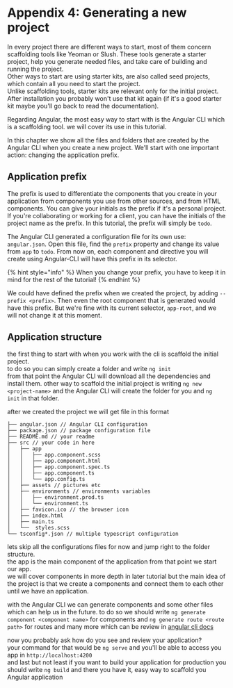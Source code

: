 # Appendix 4: Generating a new project

In every project there are different ways to start, most of them concern scaffolding tools like Yeoman or Slush. These tools generate a starter project, help you generate needed files, and take care of building and running the project.  
Other ways to start are using starter kits, are also called seed projects, which contain all you need to start the project.  
Unlike scaffolding tools, starter kits are relevant only for the initial project. After installation you probably won't use that kit again \(if it's a good starter kit maybe you'll go back to read the documentation\).

Regarding Angular, the most easy way to start with is the Angular CLI which is a scaffolding tool. we will cover its use in this tutorial.

In this chapter we show all the files and folders that are created by the Angular CLI when you create a new project. We'll start with one important action: changing the application prefix.

## Application prefix

The prefix is used to differentiate the components that you create in your application from components you use from other sources, and from HTML components. You can give your initials as the prefix if it's a personal project. If you're collaborating or working for a client, you can have the initials of the project name as the prefix. In this tutorial, the prefix will simply be `todo`.

The Angular CLI generated a configuration file for its own use: `angular.json`. Open this file, find the `prefix` property and change its value from `app` to `todo`. From now on, each component and directive you will create using Angular-CLI will have this prefix in its selector.

{% hint style="info" %}
When you change your prefix, you have to keep it in mind for the rest of the tutorial!
{% endhint %}

We could have defined the prefix when we created the project, by adding `--prefix <prefix>`. Then even the root component that is generated would have this prefix. But we're fine with its current selector, `app-root`, and we will not change it at this moment.

## Application structure

the first thing to start with when you work with the cli is scaffold the initial project.  
to do so you can simply create a folder and write `ng init`  
from that point the Angular CLI will download all the dependencies and install them. other way to scaffold the initial project is writing `ng new <project-name>` and the Angular CLI will create the folder for you and `ng init` in that folder.

after we created the project we will get file in this format

```text
├── angular.json // Angular CLI configuration
├── package.json // package configuration file
├── README.md // your readme
├── src // your code in here
│   ├── app
│   │   ├── app.component.scss
│   │   ├── app.component.html
│   │   ├── app.component.spec.ts
│   │   ├── app.component.ts
│   │   └── app.config.ts
│   ├── assets // pictures etc
│   ├── environments // environments variables
│   │   ├── environment.prod.ts
│   │   └── environment.ts
│   ├── favicon.ico // the browser icon
│   ├── index.html
│   ├── main.ts
│   └──  styles.scss
└── tsconfig*.json // multiple typescript configuration
```

lets skip all the configurations files for now and jump right to the folder structure.  
the app is the main component of the application from that point we start our app.  
we will cover components in more depth in later tutorial but the main idea of the project is that we create a components and connect them to each other until we have an application.

with the Angular CLI we can generate components and some other files which can help us in the future. to do so we should write `ng generate component <component name>` for components and `ng generate route <route path>` for routes and many more which can be review in [angular cli docs](https://github.com/angular/angular-cli#generating-components-directives-pipes-and-services)

now you probably ask how do you see and review your application?  
your command for that would be `ng serve` and you'll be able to access you app in `http://localhost:4200`  
and last but not least if you want to build your application for production you should write `ng build` and there you have it, easy way to scaffold you Angular application

